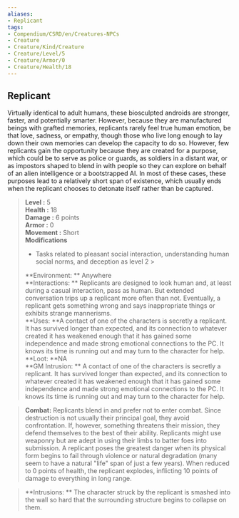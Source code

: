 ```yaml
---
aliases:
- Replicant
tags:
- Compendium/CSRD/en/Creatures-NPCs
- Creature
- Creature/Kind/Creature
- Creature/Level/5
- Creature/Armor/0
- Creature/Health/18
---
```


  
## Replicant  
Virtually identical to adult humans, these biosculpted androids are stronger, faster, and potentially smarter. However, because they are manufactured beings with grafted memories, replicants rarely feel true human emotion, be that love, sadness, or empathy, though those who live long enough to lay down their own memories can develop the capacity to do so. 
However, few replicants gain the opportunity because they are created for a purpose, which could be to serve as police or guards, as soldiers in a distant war, or as impostors shaped to blend in with people so they can explore on behalf of an alien intelligence or a bootstrapped AI. In most of these cases, these purposes lead to a relatively short span of existence, which usually ends when the replicant chooses to detonate itself rather than be captured.  

  
> **Level :** 5  
> **Health :** 18  
> **Damage :** 6 points  
> **Armor :** 0  
> **Movement :** Short  
> **Modifications**  
>- Tasks related to pleasant social interaction, understanding human social norms, and deception as level 2 >
>  
> **Environment: ** Anywhere  
> **Interactions: ** Replicants are designed to look human and, at least during a casual interaction, pass as human. But extended conversation trips up a replicant more often than not. Eventually, a replicant gets something wrong and says inappropriate things or exhibits strange mannerisms.  
> **Uses: **A contact of one of the characters is secretly a replicant. It has survived longer than expected, and its connection to whatever created it has weakened enough that it has gained some independence and made strong emotional connections to the PC. It knows its time is running out and may turn to the character for help.  
> **Loot: **NA  
> **GM Intrusion: ** A contact of one of the characters is secretly a replicant. It has survived longer than expected, and its connection to whatever created it has weakened enough that it has gained some independence and made strong emotional connections to the PC. It knows its time is running out and may turn to the character for help.  

> **Combat:** 
> Replicants blend in and prefer not to enter combat. Since destruction is not usually their principal goal, they avoid confrontation. If, however, something threatens their mission, they defend themselves to the best of their ability. Replicants might use weaponry but are adept in using their limbs to batter foes into submission.
A replicant poses the greatest danger when its physical form begins to fail through violence or natural degradation (many seem to have a natural "life" span of just a few years). When reduced to 0 points of health, the replicant explodes, inflicting 10 points of damage to everything in long range.  
  

> **Intrusions: ** 
> The character struck by the replicant is smashed into the wall so hard that the surrounding structure begins to collapse on them.  
